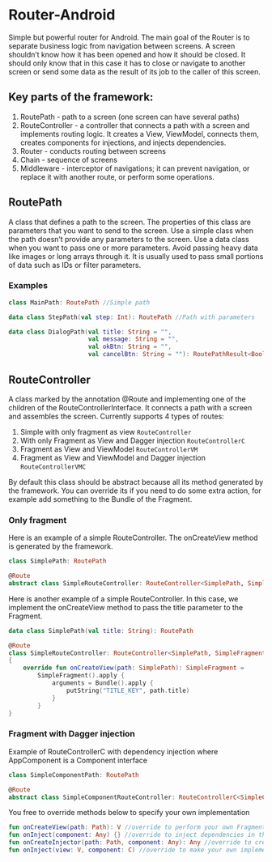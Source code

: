 # Router-Android

Simple but powerful router for Android. The main goal of the Router is to separate business logic from 
navigation between screens. A screen shouldn’t know how it has been opened and how it should be closed.
It should only know that in this case it has to close or navigate to another screen or send some data as 
the result of its job to the caller of this screen.

## Key parts of the framework:

1. RoutePath - path to a screen (one screen can have several paths)
2. RouteController - a controller that connects a path with a screen and implements routing logic. It creates a View, ViewModel, connects them, creates components for injections, and injects dependencies.
3. Router - conducts routing between screens
4. Chain - sequence of screens
5. Middleware - interceptor of navigations; it can prevent navigation, or replace it with another route, or perform some operations.

## RoutePath

A class that defines a path to the screen. The properties of this class are parameters that you want 
to send to the screen. Use a simple class when the path doesn’t provide any parameters to the screen. 
Use a data class when you want to pass one or more parameters. Avoid passing heavy data like images or 
long arrays through it. It is usually used to pass small portions of data such as IDs or filter parameters.

### Examples
``` kotlin
class MainPath: RoutePath //Simple path

data class StepPath(val step: Int): RoutePath //Path with parameters

data class DialogPath(val title: String = "",
                      val message: String = "",
                      val okBtn: String = "",
                      val cancelBtn: String = ""): RoutePathResult<Boolean>  //Path with parameters that returns Boolean value
```

## RouteController

A class marked by the annotation @Route and implementing one of the children of the RouteControllerInterface.
It connects a path with a screen and assembles the screen. Currently supports 4 types of routes:
1. Simple with only fragment as view `RouteController`
2. With only Fragment as View and Dagger injection `RouteControllerC`
3. Fragment as View and ViewModel `RouteControllerVM`
4. Fragment as View and ViewModel and Dagger injection `RouteControllerVMC`

By default this class should be abstract because all its method generated by the framework. You can
override its if you need to do some extra action, for example add something to the Bundle of the Fragment.

### Only fragment

Here is an example of a simple RouteController. The onCreateView method is generated by the framework.

``` kotlin
class SimplePath: RoutePath

@Route
abstract class SimpleRouteController: RouteController<SimplePath, SimpleFragment>()
```

Here is another example of a simple RouteController. In this case, we implement the onCreateView method to pass the title parameter to the Fragment.

``` kotlin
data class SimplePath(val title: String): RoutePath

@Route
class SimpleRouteController: RouteController<SimplePath, SimpleFragment>()
{
    override fun onCreateView(path: SimplePath): SimpleFragment =
        SimpleFragment().apply {
            arguments = Bundle().apply {
                putString("TITLE_KEY", path.title)
            }
        }
}
```

### Fragment with Dagger injection

Example of RouteControllerC with dependency injection where AppComponent is a Component interface

``` kotlin
class SimpleComponentPath: RoutePath

@Route
abstract class SimpleComponentRouteController: RouteControllerC<SimpleComponentPath, SimpleComponentFragment, AppComponent>()
```

You free to override methods below to specify your own implementation

``` kotlin
fun onCreateView(path: Path): V //override to perform your own Fragment creation proccess
fun onInject(component: Any) {} //override to inject dependencies in this RouteController
fun onCreateInjector(path: Path, component: Any): Any //override to create sub component
fun onInject(view: V, component: C) //override to make your own implementation of injection proccess
```

